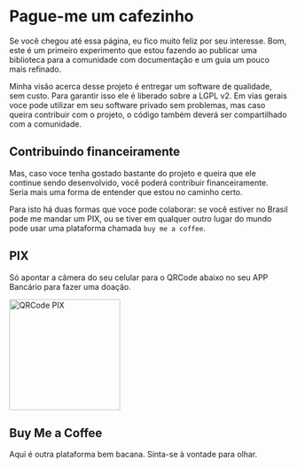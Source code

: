 # Pague-me um cafezinho

Se você chegou até essa página, eu fico muito feliz por seu interesse. Bom, este é um primeiro experimento que estou fazendo ao publicar uma biblioteca para a comunidade com documentação e um guia um pouco mais refinado.

Minha visão acerca desse projeto é entregar um software de qualidade, sem custo. Para garantir isso ele é liberado sobre a LGPL v2. Em vias gerais voce pode utilizar em seu software privado sem problemas, mas caso queira contribuir com o projeto, o código também deverá ser compartilhado com a comunidade.

## Contribuindo financeiramente
Mas, caso voce tenha gostado bastante do projeto e queira que ele continue sendo desenvolvido, você poderá contribuir financeiramente. Seria mais uma forma de entender que estou no caminho certo.

Para isto há duas formas que voce pode colaborar: se você estiver no Brasil pode me mandar um PIX, ou se tiver em qualquer outro lugar do mundo pode usar uma plataforma chamada `buy me a coffee`.

## PIX
Só apontar a câmera do seu celular para o QRCode abaixo no seu APP Bancário para fazer uma doação.

<img src="/assets/qrcode-pix.png" width="200px" alt="QRCode PIX" />


## Buy Me a Coffee
Aqui é outra plataforma bem bacana. Sinta-se à vontade para olhar.

<script type="text/javascript" src="https://cdnjs.buymeacoffee.com/1.0.0/button.prod.min.js" data-name="bmc-button" data-slug="joepreludian" data-color="#FFDD00" data-emoji=""  data-font="Cookie" data-text="Pague-me um cafezinho :)" data-outline-color="#000000" data-font-color="#000000" data-coffee-color="#ffffff" ></script>